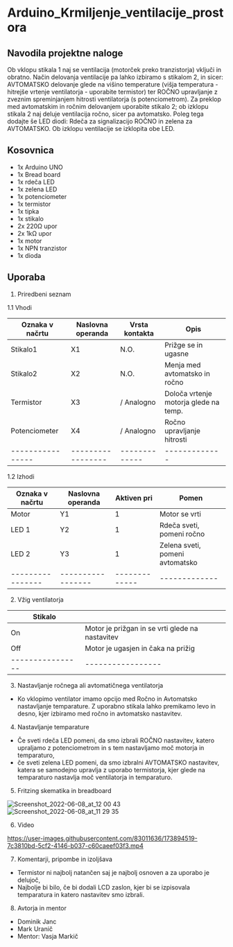 # Arduino_Krmiljenje_ventilacije_prostora

## Navodila projektne naloge

Ob vklopu stikala 1 naj se ventilacija (motorček preko tranzistorja) vključi in obratno. Način delovanja ventilacije pa lahko izbiramo s stikalom 2, in sicer: AVTOMATSKO delovanje glede na višino temperature (višja temperatura - hitrejše vrtenje ventilatorja - uporabite termistor) ter ROČNO upravljanje z zveznim spreminjanjem hitrosti ventilatorja (s potenciometrom). Za preklop med avtomatskim in ročnim delovanjem uporabite stikalo 2; ob izklopu stikala 2 naj deluje ventilacija ročno, sicer pa avtomatsko. Poleg tega dodajte še LED diodi: Rdeča za signalizacijo ROČNO in zelena za AVTOMATSKO. Ob izklopu ventilacije se izklopita obe LED. 

## Kosovnica

 * 1x Arduino UNO
 * 1x Bread board
 * 1x rdeča LED
 * 1x zelena LED
 * 1x potenciometer
 * 1x termistor
 * 1x tipka
 * 1x stikalo
 * 2x 220Ω upor
 * 2x 1kΩ upor
 * 1x motor
 * 1x NPN tranzistor
 * 1x dioda
 

## Uporaba

1. Priredbeni seznam

1.1 Vhodi


| Oznaka v načrtu  | Naslovna operanda | Vrsta kontakta| Opis          |
| ---------------- | ----------------- | ------------- | ------------- |
| Stikalo1         | X1                | N.O.          | Prižge se in ugasne              |
| Stikalo2         | X2                | N.O.          | Menja med avtomatsko in ročno              |
| Termistor        | X3                | / Analogno    | Določa vrtenje motorja glede na temp.              |
| Potenciometer    | X4                | / Analogno    | Ročno upravljanje hitrosti              |
| ---------------- | ----------------- | ------------- | ------------- |

1.2 Izhodi


| Oznaka v načrtu  | Naslovna operanda | Aktiven pri   | Pomen         |
| ---------------- | ----------------- | ------------- | ------------- |
| Motor            | Y1                | 1             | Motor se vrti |
| LED 1            | Y2                | 1             | Rdeča sveti, pomeni ročno             |
| LED 2            | Y3                | 1             | Zelena sveti, pomeni avtomatsko             |
| ---------------- | ----------------- | ------------- | ------------- |


2. Vžig ventilatorja

| Stikalo          |                   |
| ---------------- | ----------------- |
| On               | Motor je prižgan in se vrti glede na nastavitev|
| Off              | Motor je ugasjen in čaka na prižig              |
| ---------------- | ----------------- | ------------- | ------------- |

3. Nastavljanje ročnega ali avtomatičnega ventilatorja
  * Ko vklopimo ventilator imamo opcijo med Ročno in Avtomatsko nastavljanje temparature. Z uporabno stikala lahko premikamo levo in desno, kjer izbiramo med ročno in avtomatsko nastavitev.

4. Nastavljanje temparature
 * Če sveti rdeča LED pomeni, da smo izbrali ROČNO nastavitev, katero upraljamo z potenciometrom in s tem nastavljamo moč motorja in temparaturo,
 * če sveti zelena LED pomeni, da smo izbralni AVTOMATSKO nastavitev, katera se samodejno upravlja z uporabo termistorja, kjer glede na temparaturo nastavlja moč ventilatorja in temparaturo.


5. Fritzing skematika in breadboard 

![Screenshot_2022-06-08_at_12 00 43](https://user-images.githubusercontent.com/83011636/173894484-e0905f02-1b4c-46c7-b808-402e930cdcde.png)
![Screenshot_2022-06-08_at_11 29 35](https://user-images.githubusercontent.com/83011636/173894492-ecda2833-286b-4223-b37a-82e27f5f0ef5.png)


6.  Video

https://user-images.githubusercontent.com/83011636/173894519-7c3810bd-5cf2-4146-b037-c60caeef03f3.mp4

7. Komentarji, pripombe in izoljšava
 * Termistor ni najbolj natančen saj je najbolj osnoven a za uporabo je delujoč,
 * Najbolje bi bilo, če bi dodali LCD zaslon, kjer bi se izpisovala temparatura in katero nastavitev smo izbrali.

8. Avtorja in mentor
* Dominik Janc
* Mark Uranič
* Mentor: Vasja Markič
         
